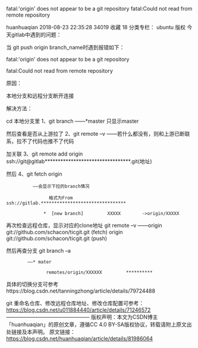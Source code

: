 fatal:'origin' does not appear to be a git repository fatal:Could not read from remote repository

huanhuaqian 2018-08-23 22:35:28  34019  收藏 18
分类专栏： ubuntu
版权
今天gitlab中遇到的问题：

当 git push origin branch_name时遇到报错如下：

fatal:'origin' does not appear to be a git repository

fatal:Could not read from remote repository

原因：

本地分支和远程分支断开连接

解决方法：

cd 本地分支里
1、git branch 
               ——*master   只显示master

然后查看是否从上游拉了
2、git remote –v
             ——若什么都没有，则和上游已断联系，拉不了代码也推不了代码 


加关联
3、git remote add origin ssh://git@gitlab*********************************.git(地址)


然后
4、git fetch origin

              ——会显示下拉的branch情况
    
                    格式为From ssh://gitlab.********************************
    
                  *  [new branch]         XXXXX        ->origin/XXXXX

再次检查远程仓库，显示对应的clone地址
git remote –v
——origin  git://github.com/schacon/ticgit.git (fetch)
origin  git://github.com/schacon/ticgit.git (push)

然后再查分支
git branch –a

            ——* mater
    
                   remotes/origin/XXXXXX         **********

具体的切换分支可参考https://blog.csdn.net/tanningzhong/article/details/79724488

git 重命名仓库、修改远程仓库地址、修改仓库配置可参考：https://blog.csdn.net/u011884440/article/details/71246572
————————————————
版权声明：本文为CSDN博主「huanhuaqian」的原创文章，遵循CC 4.0 BY-SA版权协议，转载请附上原文出处链接及本声明。
原文链接：https://blog.csdn.net/huanhuaqian/article/details/81986064